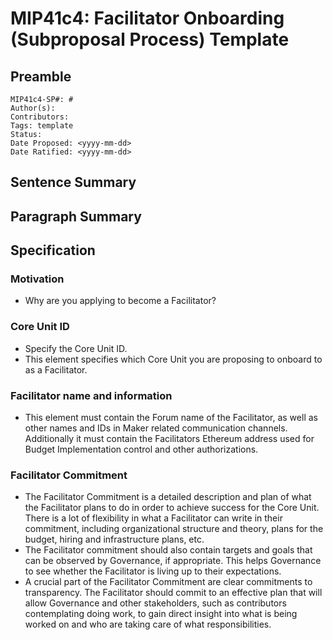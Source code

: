 # MIP41c4: Facilitator Onboarding (Subproposal Process) Template

## Preamble

```
MIP41c4-SP#: #
Author(s):
Contributors:
Tags: template
Status:
Date Proposed: <yyyy-mm-dd>
Date Ratified: <yyyy-mm-dd>
```

## Sentence Summary

## Paragraph Summary

## Specification

### Motivation

- Why are you applying to become a Facilitator?

### Core Unit ID

- Specify the Core Unit ID.
- This element specifies which Core Unit you are proposing to onboard to as a Facilitator.

### Facilitator name and information

- This element must contain the Forum name of the Facilitator, as well as other names and IDs in Maker related communication channels. Additionally it must contain the Facilitators Ethereum address used for Budget Implementation control and other authorizations.

### Facilitator Commitment

- The Facilitator Commitment is a detailed description and plan of what the Facilitator plans to do in order to achieve success for the Core Unit. There is a lot of flexibility in what a Facilitator can write in their commitment, including organizational structure and theory, plans for the budget, hiring and infrastructure plans, etc.
- The Facilitator commitment should also contain targets and goals that can be observed by Governance, if appropriate. This helps Governance to see whether the Facilitator is living up to their expectations.
- A crucial part of the Facilitator Commitment are clear commitments to transparency. The Facilitator should commit to an effective plan that will allow Governance and other stakeholders, such as contributors contemplating doing work, to gain direct insight into what is being worked on and who are taking care of what responsibilities.
